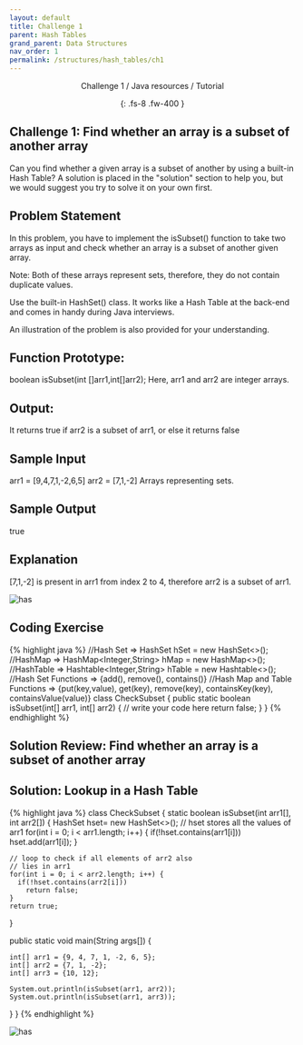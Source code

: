 ```yaml
---
layout: default
title: Challenge 1
parent: Hash Tables
grand_parent: Data Structures
nav_order: 1
permalink: /structures/hash_tables/ch1
---
```

<div align="center" markdown="1">
Challenge 1 / Java resources / Tutorial

{: .fs-8 .fw-400 }
</div>

## Challenge 1: Find whether an array is a subset of another array

Can you find whether a given array is a subset of another by using a built-in Hash Table? A solution is placed in the "solution" section to help you, but we would suggest you try to solve it on your own first.

## Problem Statement
In this problem, you have to implement the isSubset() function to take two arrays as input and check whether an array is a subset of another given array.

Note: Both of these arrays represent sets, therefore, they do not contain duplicate values.

Use the built-in HashSet() class. It works like a Hash Table at the back-end and comes in handy during Java interviews.

An illustration of the problem is also provided for your understanding.

## Function Prototype:
boolean isSubset(int []arr1,int[]arr2);
Here, arr1 and arr2 are integer arrays.

## Output:
It returns true if arr2 is a subset of arr1, or else it returns false

## Sample Input
arr1 = [9,4,7,1,-2,6,5]
arr2 = [7,1,-2]
Arrays representing sets.

## Sample Output
true

## Explanation
[7,1,-2] is present in arr1 from index 2 to 4, therefore arr2 is a subset of arr1.

![has](https://raw.githubusercontent.com/JavaLvivDev/prog-resources/master/resources/has/has23.png)

## Coding Exercise

{% highlight java %}
//Hash Set  =>  HashSet<Integer> hSet = new HashSet<>();
//HashMap   =>  HashMap<Integer,String> hMap = new HashMap<>();  
//HashTable =>  Hashtable<Integer,String> hTable = new Hashtable<>();  
//Hash Set Functions => {add(), remove(), contains()}
//Hash Map and Table Functions => {put(key,value), get(key), remove(key), containsKey(key), containsValue(value)}
class CheckSubset {
  public static boolean isSubset(int[] arr1, int[] arr2) {
    // write your code here	
    return false;
  }
}
{% endhighlight %}

## Solution Review: Find whether an array is a subset of another array

## Solution: Lookup in a Hash Table

{% highlight java %}
class CheckSubset {
  static boolean isSubset(int arr1[], int arr2[]) {
    HashSet<Integer> hset= new HashSet<>(); 
    // hset stores all the values of arr1 
    for(int i = 0; i < arr1.length; i++) { 
      if(!hset.contains(arr1[i])) 
        hset.add(arr1[i]); 
    } 

    // loop to check if all elements of arr2 also 
    // lies in arr1 
    for(int i = 0; i < arr2.length; i++) { 
      if(!hset.contains(arr2[i])) 
        return false; 
    } 
    return true; 
  }
  
  public static void main(String args[]) {
    
    int[] arr1 = {9, 4, 7, 1, -2, 6, 5};
    int[] arr2 = {7, 1, -2};
    int[] arr3 = {10, 12};

    System.out.println(isSubset(arr1, arr2));
    System.out.println(isSubset(arr1, arr3));
  }
}
{% endhighlight %}

![has](https://raw.githubusercontent.com/JavaLvivDev/prog-resources/master/resources/has/has24.png)